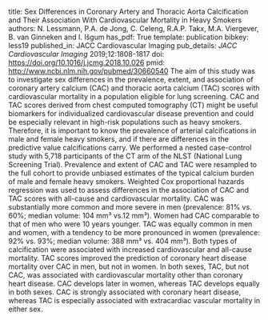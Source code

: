 title: Sex Differences in Coronary Artery and Thoracic Aorta Calcification and Their Association With Cardiovascular Mortality in Heavy Smokers
authors: N. Lessmann, P.A. de Jong, C. Celeng, R.A.P. Takx, M.A. Viergever, B. van Ginneken and I. Išgum
has_pdf: True
template: publication
bibkey: less19
published_in: JACC Cardiovascular Imaging
pub_details: <i>JACC Cardiovascular Imaging</i> 2019;12:1808-1817
doi: https://doi.org/10.1016/j.jcmg.2018.10.026
pmid: http://www.ncbi.nlm.nih.gov/pubmed/30660540
The aim of this study was to investigate sex differences in the prevalence, extent, and association of coronary artery calcium (CAC) and thoracic aorta calcium (TAC) scores with cardiovascular mortality in a population eligible for lung screening. CAC and TAC scores derived from chest computed tomography (CT) might be useful biomarkers for individualized cardiovascular disease prevention and could be especially relevant in high-risk populations such as heavy smokers. Therefore, it is important to know the prevalence of arterial calcifications in male and female heavy smokers, and if there are differences in the predictive value calcifications carry. We performed a nested case-control study with 5,718 participants of the CT arm of the NLST (National Lung Screening Trial). Prevalence and extent of CAC and TAC were resampled to the full cohort to provide unbiased estimates of the typical calcium burden of male and female heavy smokers. Weighted Cox proportional hazards regression was used to assess differences in the association of CAC and TAC scores with all-cause and cardiovascular mortality. CAC was substantially more common and more severe in men (prevalence: 81% vs. 60%; median volume: 104 mm³ vs.12 mm³). Women had CAC comparable to that of men who were 10 years younger. TAC was equally common in men and women, with a tendency to be more pronounced in women (prevalence: 92% vs. 93%; median volume: 388 mm³ vs. 404 mm³). Both types of calcification were associated with increased cardiovascular and all-cause mortality. TAC scores improved the prediction of coronary heart disease mortality over CAC in men, but not in women. In both sexes, TAC, but not CAC, was associated with cardiovascular mortality other than coronary heart disease. CAC develops later in women, whereas TAC develops equally in both sexes. CAC is strongly associated with coronary heart disease, whereas TAC is especially associated with extracardiac vascular mortality in either sex.

